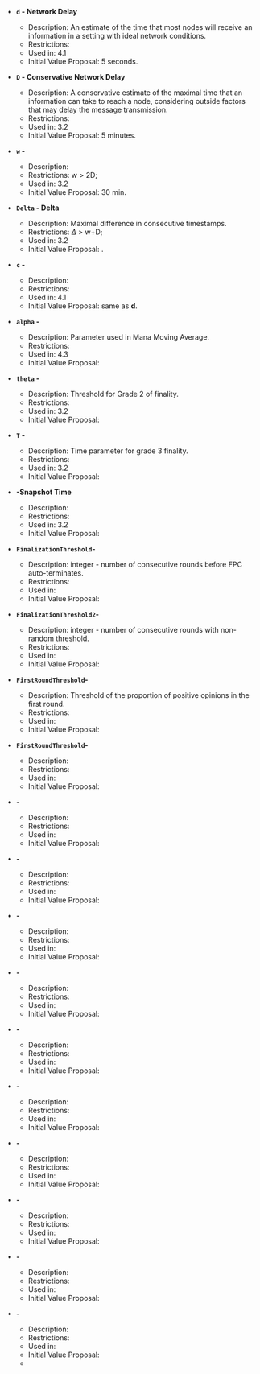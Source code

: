 

- **`d` - Network Delay**
	- Description: An estimate of the time that most nodes will receive an information in a setting with ideal network conditions.
	- Restrictions:
	- Used in: 4.1
	- Initial Value Proposal: 5 seconds.
	
- **`D` - Conservative Network Delay**
	- Description: A conservative estimate of the maximal time that an information can take to reach a node, considering outside factors that may delay the message transmission.
	- Restrictions:
	- Used in: 3.2
	- Initial Value Proposal: 5 minutes.

- **`w` -**
	- Description:
	- Restrictions: w > 2D;
	- Used in: 3.2
	- Initial Value Proposal: 30 min. 
	
- **`Delta` - Delta**
	- Description: Maximal difference in consecutive timestamps.
	- Restrictions: $\Delta$ > w+D;
	- Used in: 3.2
	- Initial Value Proposal: .
	
- **`c` -**
	- Description: 
	- Restrictions:
	- Used in: 4.1
	- Initial Value Proposal: same as **d**.

- **`alpha` -**
	- Description: Parameter used in Mana Moving Average.
	- Restrictions:
	- Used in: 4.3
	- Initial Value Proposal: 
	
- **`theta` -**
	- Description: Threshold for Grade 2 of finality.
	- Restrictions:
	- Used in: 3.2
	- Initial Value Proposal: 
	
- **`T` -**
	- Description: Time  parameter for grade 3 finality.
	- Restrictions:
	- Used in: 3.2
	- Initial Value Proposal: 
		
- **-Snapshot Time**
	- Description: 
	- Restrictions:
	- Used in: 3.2
	- Initial Value Proposal: 

- **`FinalizationThreshold`-**
	- Description: integer - number of consecutive rounds before FPC auto-terminates.
	- Restrictions:
	- Used in:
	- Initial Value Proposal: 

- **`FinalizationThreshold2`-**
	- Description:  integer - number of consecutive rounds with non-random threshold.
	- Restrictions:
	- Used in:
	- Initial Value Proposal: 

- **`FirstRoundThreshold`-**
	- Description: Threshold of the proportion of positive opinions in the first round.
	- Restrictions:
	- Used in:
	- Initial Value Proposal: 

- **`FirstRoundThreshold`-**
	- Description: 
	- Restrictions:
	- Used in:
	- Initial Value Proposal: 
- **-**
	- Description: 
	- Restrictions:
	- Used in:
	- Initial Value Proposal: 
- **-**
	- Description: 
	- Restrictions:
	- Used in:
	- Initial Value Proposal: 
- **-**
	- Description: 
	- Restrictions:
	- Used in:
	- Initial Value Proposal: 
- **-**
	- Description: 
	- Restrictions:
	- Used in:
	- Initial Value Proposal: 
- **-**
	- Description: 
	- Restrictions:
	- Used in:
	- Initial Value Proposal: 
- **-**
	- Description: 
	- Restrictions:
	- Used in:
	- Initial Value Proposal: 
- **-**
	- Description: 
	- Restrictions:
	- Used in:
	- Initial Value Proposal: 
- **-**
	- Description: 
	- Restrictions:
	- Used in:
	- Initial Value Proposal: 
- **-**
	- Description: 
	- Restrictions:
	- Used in:
	- Initial Value Proposal: 
- **-**
	- Description: 
	- Restrictions:
	- Used in:
	- Initial Value Proposal: 
	- 



<!--stackedit_data:
eyJoaXN0b3J5IjpbLTQ2NzA0ODEwNSwxODYyOTA4OTk0LC0zMD
UyODMxMSwtMTQwNTQwMzExNSw5OTU1NTYwMTddfQ==
-->